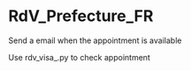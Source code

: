 # RdV_Prefecture_FR
Send a email when the appointment is available

Use rdv_visa_.py to check appointment 
